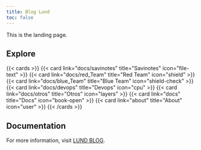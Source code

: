 ```yaml
---
title: Blog Lund
toc: false
---
```


This is the landing page.

## Explore

{{< cards >}}
  {{< card link="docs/savinotes" title="Savinotes" icon="file-text" >}}
  {{< card link="docs/red_Team" title="Red Team" icon="shield" >}}
  {{< card link="docs/blue_Team" title="Blue Team" icon="shield-check" >}}
  {{< card link="docs/devops" title="Devops" icon="cpu" >}}
  {{< card link="docs/otros" title="Otros" icon="layers" >}}
  {{< card link="docs" title="Docs" icon="book-open" >}}
  {{< card link="about" title="About" icon="user" >}}
{{< /cards >}}

## Documentation

For more information, visit [LUND BLOG](https://github.com/Lundhackerblog/Lundhackerblog.github.io).
